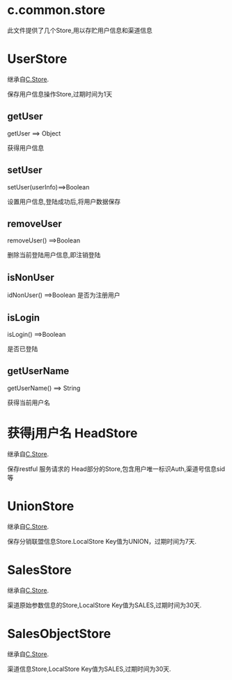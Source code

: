 c.common.store
===========
此文件提供了几个Store,用以存贮用户信息和渠道信息

UserStore
========
继承自[C.Store](/c.store.md).

保存用户信息操作Store,过期时间为1天

getUser
------
getUser ==> Object

获得用户信息

setUser
-------
setUser(userInfo)==>Boolean

设置用户信息,登陆成功后,将用户数据保存

removeUser
---------
removeUser() ==>Boolean

删除当前登陆用户信息,即注销登陆

isNonUser
--------
idNonUser() ==>Boolean
是否为注册用户

isLogin
---------
isLogin() ==>Boolean 

是否已登陆

getUserName
---------
getUserName() ==> String

获得当前用户名

获得j用户名
HeadStore
========
继承自[C.Store](/c.store.md).

保存restful 服务请求的 Head部分的Store,包含用户唯一标识Auth,渠道号信息sid等

UnionStore
=======
继承自[C.Store](/c.store.md).

保存分销联盟信息Store.LocalStore Key值为UNION，过期时间为7天.

SalesStore
=========
继承自[C.Store](/c.store.md).

渠道原始参数信息的Store,LocalStore Key值为SALES,过期时间为30天.

SalesObjectStore
========
继承自[C.Store](/c.store.md).

渠道信息Store,LocalStore Key值为SALES,过期时间为30天.



